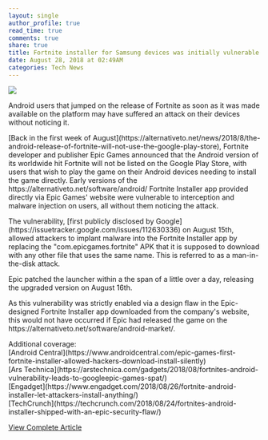 ```yaml
---
layout: single
author_profile: true
read_time: true
comments: true
share: true
title: Fortnite installer for Samsung devices was initially vulnerable to invisible malware
date: August 28, 2018 at 02:49AM
categories: Tech News
---
```

<img class="align-center" src="%20http://ifttt.com/images/no_image_card.png">
<p>Android users that jumped on the release of Fortnite as soon as it was made available on the platform may have suffered an attack on their devices without noticing it.</p><p>[Back in the first week of August](https://alternativeto.net/news/2018/8/the-android-release-of-fortnite-will-not-use-the-google-play-store), Fortnite developer and publisher Epic Games announced that the Android version of its worldwide hit Fortnite will not be listed on the Google Play Store, with users that wish to play the game on their Android devices needing to install the game directly. Early versions of the https://alternativeto.net/software/android/ Fortnite Installer app provided directly via Epic Games' website were vulnerable to interception and malware injection on users, all without them noticing the attack.</p><p>The vulnerability, [first publicly disclosed by Google](https://issuetracker.google.com/issues/112630336) on August 15th, allowed attackers to implant malware into the Fortnite Installer app by replacing the "com.epicgames.fortnite" APK that it is supposed to download with any other file that uses the same name. This is referred to as a man-in-the-disk attack.</p><p>Epic patched the launcher within a the span of a little over a day, releasing the upgraded version on August 16th.</p><p>As this vulnerability was strictly enabled via a design flaw in the Epic-designed Fortnite Installer app downloaded from the company's website, this would not have occurred if Epic had released the game on the https://alternativeto.net/software/android-market/.</p><p>Additional coverage:<br/>[Android Central](https://www.androidcentral.com/epic-games-first-fortnite-installer-allowed-hackers-download-install-silently)<br/>[Ars Technica](https://arstechnica.com/gadgets/2018/08/fortnites-android-vulnerability-leads-to-googleepic-games-spat/)<br/>[Engadget](https://www.engadget.com/2018/08/26/fortnite-android-installer-let-attackers-install-anything/)<br/>[TechCrunch](https://techcrunch.com/2018/08/24/fortnites-android-installer-shipped-with-an-epic-security-flaw/)</p>

<a class="btn btn--info" href="https://alternativeto.net/news/2018/8/fortnite-installer-for-samsung-devices-was-initially-vulnerable-to-invisible-malware">View Complete Article</a>
